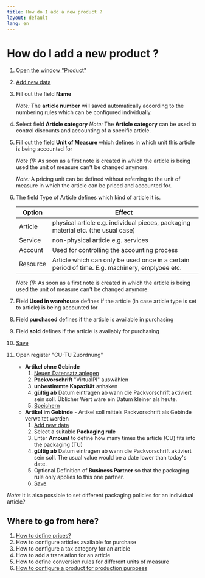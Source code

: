 ```yaml
---
title: How do I add a new product ?
layout: default
lang: en
---
```


# How do I add a new product ?
1. [Open the window "Product" ](How_to_find_and_open_a_window)
1. [Add new data](How_to_add_new_data)
1. Fill out the field **Name** 

	*Note:* The **article number** will saved automatically according to the numbering rules which can be configured individually. 

1. Select field **Article category** 
	*Note:* The **Article category** can be used to control discounts and accounting of a specific article.

1. Fill out the field **Unit of Measure** which defines in which unit this article is being accounted for

	*Note (!):*  As soon as a first note is created in which the article is being used the unit of measure can't be changed anymore.

	*Note:* A pricing unit can be defined without referring to the unit of measure in which the article can be priced and accounted for.

1. The field Type of Article defines which kind of article it is.

	Option | Effect
	------------ | -------------	
	Article | physical article e.g. individual pieces, packaging material etc. (the usual case)
	Service | non-physical article e.g. services
	Account | Used for controlling the accounting process
	Resource | Article which can only be used once in a certain period of time. E.g. machinery, emplyoee etc.

	*Note (!):*  As soon as a first note is created in which the article is being used the unit of measure can't be changed anymore.


1. Field **Used in warehouse** defines if the article (in case article type is set to article) is being accounted for
1. Field **purchased** defines if the article is available in purchasing
1. Field **sold** defines if the article is availably for purchasing
1. [Save](How_to_add_new_data)
1. Open register "CU-TU Zuordnung" 
	* **Artikel ohne Gebinde**
		1. [Neuen Datensatz anlegen](Wie_lege_ich_einen_neuen_datensatz_an)
		1. **Packvorschrift** "VirtualPI" auswählen
		1. **unbestimmte Kapazität** anhaken
		1. **gültig ab** Datum eintragen ab wann die Packvorschrift aktiviert sein soll. Üblicher Wert wäre ein Datum kleiner als heute.
		1. [Speichern](Wie_lege_ich_einen_neuen_datensatz_an)
	* **Artikel im Gebinde** - Artikel soll mittels Packvorschrift als Gebinde verwaltet werden
		1. [Add new data](Wie_lege_ich_einen_neuen_datensatz_an)
		1. Select a suitable **Packaging rule** 
		1. Enter **Amount** to define how many times the article (CU) fits into the packaging (TU) 
		1. **gültig ab** Datum eintragen ab wann die Packvorschrift aktiviert sein soll. The usual value would be a date lower than today's date.
		1. Optional Definition of **Business Partner** so that the packaging rule only applies to this one partner.
		1. [Save](Wie_lege_ich_einen_neuen_datensatz_an)

*Note:* It is also possible to set different packaging policies for an individual article?

## Where to go from here?
1. [How to define prices?](How_to_define_prices)
1. How to configure articles available for purchase
1. How to configure a tax category for an article
1. How to add a translation for an article
1. How to define conversion rules for different units of measure
1. [How to configure a product for production purposes](How_to_configure_a_product_for_production_purposes)
